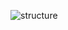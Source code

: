 ![structure](https://cloud.githubusercontent.com/assets/1843523/2949652/19fa9968-da11-11e3-9cb9-5e1f7e1c420f.png)
